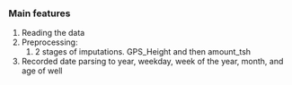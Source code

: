 ### Main features

1. Reading the data
2. Preprocessing:
    1. 2 stages of imputations. GPS_Height and then amount_tsh
3. Recorded date parsing to year, weekday, week of the year, month, and age of well
